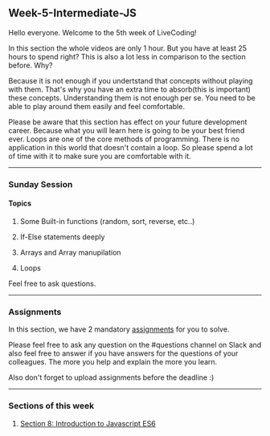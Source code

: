 ## Week-5-Intermediate-JS
Hello everyone. Welcome to the 5th week of LiveCoding!

In this section the whole videos are only 1 hour. But you have at least 25 hours to spend right? This is also a lot less in comparison to the section before. Why?

Because it is not enough if you undertstand that concepts without playing with them. That's why you have an extra time to absorb(this is important) these concepts. Understanding them is not enough per se. You need to be able to play around them easily and feel comfortable.

Please be aware that this section has effect on your future development career. Because what you will learn here is going to be your best friend ever. Loops are one of the core methods of programming. There is no application in this world that doesn't contain a loop. So please spend a lot of time with it to make sure you are comfortable with it.

---

### Sunday Session

#### Topics

1. Some Built-in functions (random, sort, reverse, etc..)

2. If-Else statements deeply

3. Arrays and Array manupilation

4. Loops

Feel free to ask questions.


---

### Assignments

 In this section, we have 2 mandatory [assignments](./assignments) for you to solve.

Please feel free to ask any question on the #questions channel on Slack and also feel free to answer if you have answers for the questions of your colleagues. The more you help and explain the more you learn. 

Also don't forget to upload assignments before the deadline :)

---

### Sections of this week

1. [Section 8: Introduction to Javascript ES6](https://www.udemy.com/the-complete-web-development-bootcamp/learn/lecture/12373874#overview)

